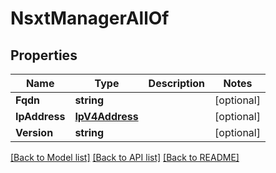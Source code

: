 # NsxtManagerAllOf

## Properties

Name | Type | Description | Notes
------------ | ------------- | ------------- | -------------
**Fqdn** | **string** |  | [optional] 
**IpAddress** | [**IpV4Address**](IpV4Address.md) |  | [optional] 
**Version** | **string** |  | [optional] 

[[Back to Model list]](../README.md#documentation-for-models) [[Back to API list]](../README.md#documentation-for-api-endpoints) [[Back to README]](../README.md)


